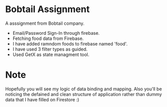 # Bobtail Assignment

A asssignment from Bobtail company. 

- Email/Password Sign-In through firebase.
- Fetching food data from Firebase.
- I have added ramndom foods to firebase named 'food'.
- I have used 3 filter types as guided.
- Used GetX as state managment tool.

# Note

Hopefully you will see my logic of data binding and mapping. Also you'll be noticing the defained and clean structure of application rather than dummy data that I have filled on Firestore :)
